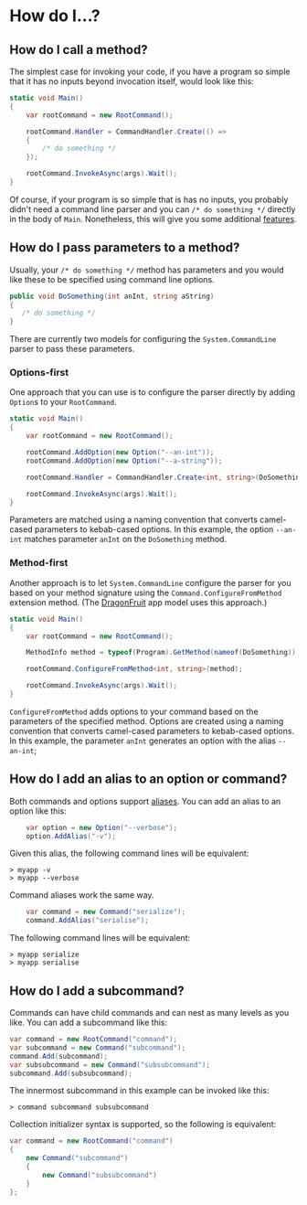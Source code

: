 # How do I...?

## How do I call a method?

The simplest case for invoking your code, if you have a program so simple that it has no inputs beyond invocation itself, would look like this:

```csharp
static void Main()
{
    var rootCommand = new RootCommand();

    rootCommand.Handler = CommandHandler.Create(() =>
    {
        /* do something */
    });

    rootCommand.InvokeAsync(args).Wait();
}
```

Of course, if your program is so simple that is has no inputs, you probably didn't need a command line parser and you can `/* do something */` directly in the body of `Main`. Nonetheless, this will give you some additional [features](Features-overview).

## How do I pass parameters to a method?

Usually, your `/* do something */` method has parameters and you would like these to be specified using command line options. 

```csharp
public void DoSomething(int anInt, string aString)
{
   /* do something */
}
```

There are currently two models for configuring the `System.CommandLine` parser to pass these parameters.

### Options-first

One approach that you can use is to configure the parser directly by adding `Option`s to your `RootCommand`.

```csharp
static void Main()
{
    var rootCommand = new RootCommand();

    rootCommand.AddOption(new Option("--an-int"));
    rootCommand.AddOption(new Option("--a-string"));

    rootCommand.Handler = CommandHandler.Create<int, string>(DoSomething);

    rootCommand.InvokeAsync(args).Wait();
}
```

Parameters are matched using a naming convention that converts camel-cased parameters to kebab-cased options. In this example, the option `--an-int` matches parameter `anInt` on the `DoSomething` method.

### Method-first

Another approach is to let `System.CommandLine` configure the parser for you based on your method signature using the `Command.ConfigureFromMethod` extension method. (The  [DragonFruit](Your-first-app-with-System.CommandLine.DragonFruit) app model uses this approach.)


```csharp
static void Main()
{
    var rootCommand = new RootCommand();

    MethodInfo method = typeof(Program).GetMethod(nameof(DoSomething));

    rootCommand.ConfigureFromMethod<int, string>(method);

    rootCommand.InvokeAsync(args).Wait();
}

```

`ConfigureFromMethod` adds options to your command based on the parameters of the specified method. Options are created using a naming convention that converts camel-cased parameters to kebab-cased options. In this example, the parameter `anInt` generates an option with the alias `--an-int`;

## How do I add an alias to an option or command?

Both commands and options support [aliases](Concepts#Aliases). You can add an alias to an option like this:

```csharp
    var option = new Option("--verbose");
    option.AddAlias("-v");
```

Given this alias, the following command lines will be equivalent:

```console
> myapp -v
> myapp --verbose
```

Command aliases work the same way.

```csharp
    var command = new Command("serialize");
    command.AddAlias("serialise");
```

The following command lines will be equivalent:

```console
> myapp serialize
> myapp serialise
```

## How do I add a subcommand?

Commands can have child commands and can nest as many levels as you like. You can add a subcommand like this:

```csharp
var command = new RootCommand("command");
var subcommand = new Command("subcommand");
command.Add(subcommand);
var subsubcommand = new Command("subsubcommand");
subcommand.Add(subsubcommand);

```

The innermost subcommand in this example can be invoked like this:

```console
> command subcommand subsubcommand
```

Collection initializer syntax is supported, so the following is equivalent:

```csharp
var command = new RootCommand("command")
{
    new Command("subcommand")
    {
        new Command("subsubcommand")
    }
};
```
